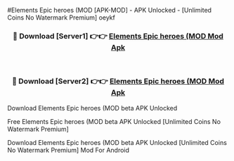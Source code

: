 #Elements Epic heroes (MOD [APK-MOD] - APK Unlocked - [Unlimited Coins No Watermark Premium] oeykf



<div align="center">

<h3>🔴 Download [Server1] 👉👉 <a href="https://momento.my/?title=Elements_Epic_heroes_(MOD">Elements Epic heroes (MOD Mod Apk</a></h3><br>

<h3>🔴 Download [Server2] 👉👉 <a href="https://momento.my/?title=Elements_Epic_heroes_(MOD">Elements Epic heroes (MOD Mod Apk</a></h3>
</div>



Download Elements Epic heroes (MOD beta APK Unlocked

Free Elements Epic heroes (MOD beta APK Unlocked [Unlimited Coins No Watermark Premium]

Download Elements Epic heroes (MOD beta APK Unlocked [Unlimited Coins No Watermark Premium] Mod For Android

